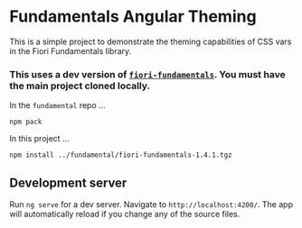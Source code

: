 # Fundamentals Angular Theming

This is a simple project to demonstrate the theming capabilities of CSS vars in the Fiori Fundamentals library.

### This uses a dev version of [`fiori-fundamentals`](https://github.com/SAP/fundamental). You must have the main project cloned locally.

In the `fundamental` repo ...
```
npm pack
```
In this project ...
```
npm install ../fundamental/fiori-fundamentals-1.4.1.tgz
```

## Development server

Run `ng serve` for a dev server. Navigate to `http://localhost:4200/`. The app will automatically reload if you change any of the source files.

